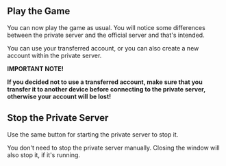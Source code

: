﻿## Play the Game

You can now play the game as usual. You will notice some differences between
the private server and the official server and that's intended.

You can use your transferred account, or you can also create a new account
within the private server.

**IMPORTANT NOTE!**

**If you decided not to use a transferred account, make sure that you transfer
it to another device before connecting to the private server, otherwise your
account will be lost!**

## Stop the Private Server

Use the same button for starting the private server to stop it.

You don't need to stop the private server manually. Closing the window will
also stop it, if it's running.
